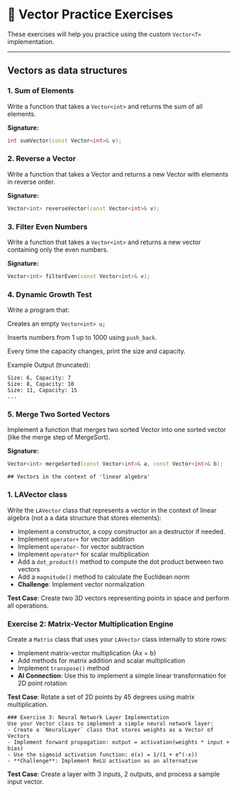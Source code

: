 # 📘 Vector Practice Exercises

These exercises will help you practice using the custom `Vector<T>` implementation.

---

## Vectors as data structures

### 1. **Sum of Elements**
Write a function that takes a `Vector<int>` and returns the sum of all elements.  

**Signature:**
```cpp
int sumVector(const Vector<int>& v);
```
### 2. Reverse a Vector

Write a function that takes a Vector<int> and returns a new Vector<int> with elements in reverse order.

**Signature:**
```cpp
Vector<int> reverseVector(const Vector<int>& v);
```

### 3. **Filter Even Numbers**

Write a function that takes a `Vector<int>` and returns a new vector containing only the even numbers.

**Signature:**
```cpp
Vector<int> filterEven(const Vector<int>& v);
```

### 4. Dynamic Growth Test

Write a program that:

Creates an empty `Vector<int> u;`

Inserts numbers from 1 up to 1000 using `push_back`.

Every time the capacity changes, print the size and capacity.

Example Output (truncated):
```
Size: 6, Capacity: 7
Size: 8, Capacity: 10
Size: 11, Capacity: 15
...
```

### 5. Merge Two Sorted Vectors

Implement a function that merges two sorted Vector<int> into one sorted vector (like the merge step of MergeSort).

**Signature:**
```cpp
Vector<int> mergeSorted(const Vector<int>& a, const Vector<int>& b);
```

    ## Vectors in the context of 'linear algebra'

### 1. LAVector class
Write the `LAVector` class that represents a vector in the context of linear
algebra (not a a data structure that stores elements):
- Implement a constructor, a copy constructor an a destructor if needed.
- Implement `operator+` for vector addition
- Implement `operator-` for vector subtraction  
- Implement `operator*` for scalar multiplication
- Add a `dot_product()` method to compute the dot product between two vectors
- Add a `magnitude()` method to calculate the Euclidean norm
- **Challenge**: Implement vector normalization

**Test Case**: Create two 3D vectors representing points in space and perform all operations.

### Exercise 2: Matrix-Vector Multiplication Engine
Create a `Matrix` class that uses your `LAVector` class internally to store rows:
- Implement matrix-vector multiplication (Ax = b)
- Add methods for matrix addition and scalar multiplication
- Implement `transpose()` method
- **AI Connection**: Use this to implement a simple linear transformation for 2D point rotation

**Test Case**: Rotate a set of 2D points by 45 degrees using matrix multiplication.

    ### Exercise 3: Neural Network Layer Implementation
    Use your Vector class to implement a simple neural network layer:
    - Create a `NeuralLayer` class that stores weights as a Vector of Vectors
    - Implement forward propagation: output = activation(weights * input + bias)
    - Use the sigmoid activation function: σ(x) = 1/(1 + e^(-x))
    - **Challenge**: Implement ReLU activation as an alternative

**Test Case**: Create a layer with 3 inputs, 2 outputs, and process a sample input vector.

